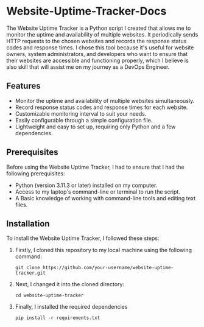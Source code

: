 # Website-Uptime-Tracker-Docs

The Website Uptime Tracker is a Python script I created that allows me to monitor the uptime and availability of multiple websites. It periodically sends HTTP requests to the chosen websites and records the response status codes and response times. I chose this tool because it's useful for website owners, system administrators, and developers who want to ensure that their websites are accessible and functioning properly, which I believe is also skill that will assist me on my journey as a DevOps Engineer.

## Features

- Monitor the uptime and availability of multiple websites simultaneously.
- Record response status codes and response times for each website.
- Customizable monitoring interval to suit your needs.
- Easily configurable through a simple configuration file.
- Lightweight and easy to set up, requiring only Python and a few dependencies.

## Prerequisites

Before using the Website Uptime Tracker, I had to ensure that I had the following prerequisites:

- Python (version 3.11.3 or later) installed on my computer.
- Access to my laptop's command-line or terminal to run the script.
- A Basic knowledge of working with command-line tools and editing text files.

## Installation

To install the Website Uptime Tracker, I followed these steps:
   
1. Firstly, I cloned this repository to my local machine using the following command:

   ```shell
   git clone https://github.com/your-username/website-uptime-tracker.git

2. Next, I changed it into the cloned directory:

   ```shell
   cd website-uptime-tracker

3. Finally, I installed the required dependencies

   ```shell
   pip install -r requirements.txt
